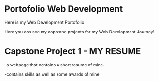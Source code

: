 # Portofolio Web Development
 Here is my Web Development Portofolio

 Here you can see my capstone projects for my Web Development Journey!

 # Capstone Project 1 - MY RESUME
 -a webpage that contains a short resume of mine.
 
 -contains skills as well as some awards of mine
